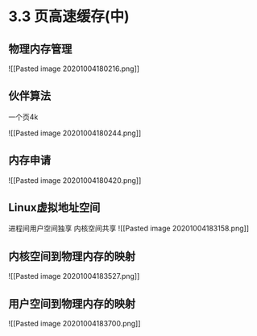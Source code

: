 # 3.3 页高速缓存(中)
## 物理内存管理
![[Pasted image 20201004180216.png]]

## 伙伴算法
一个页4k

![[Pasted image 20201004180244.png]]
## 内存申请
![[Pasted image 20201004180420.png]]
## Linux虚拟地址空间
进程间用户空间独享 内核空间共享
![[Pasted image 20201004183158.png]]
## 内核空间到物理内存的映射
![[Pasted image 20201004183527.png]]
## 用户空间到物理内存的映射
![[Pasted image 20201004183700.png]]
